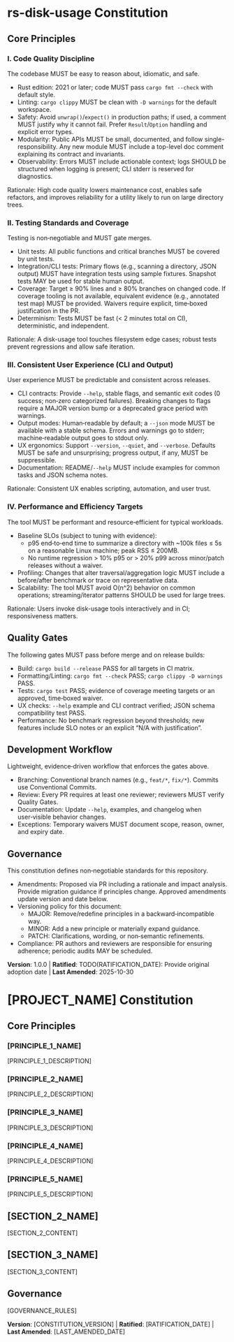 <!--
Sync Impact Report

- Version change: 0.0.0 → 1.0.0
- Modified principles: N/A (template → concrete)
- Added sections: Quality Gates; Development Workflow
- Removed sections: Principle 5 placeholder removed to match requested 4 principles
- Templates requiring updates:
	- ✅ .specify/templates/plan-template.md (Constitution Check gates aligned)
	- ✅ .specify/templates/tasks-template.md (tests now REQUIRED; added perf/quality cues)
	- ✅ .specify/templates/spec-template.md (added mandatory Non-Functional Requirements section aligned with constitution)
- Follow-up TODOs:
	- TODO(RATIFICATION_DATE): Provide original adoption date for historical record
	- Optional: Define hardware reference profile for performance SLO validation (CPU, RAM, disk)
-->

# rs-disk-usage Constitution

## Core Principles

### I. Code Quality Discipline
The codebase MUST be easy to reason about, idiomatic, and safe.

- Rust edition: 2021 or later; code MUST pass `cargo fmt --check` with default style.
- Linting: `cargo clippy` MUST be clean with `-D warnings` for the default workspace.
- Safety: Avoid `unwrap()`/`expect()` in production paths; if used, a comment MUST justify why it
	cannot fail. Prefer `Result`/`Option` handling and explicit error types.
- Modularity: Public APIs MUST be small, documented, and follow single-responsibility. Any new
	module MUST include a top-level doc comment explaining its contract and invariants.
- Observability: Errors MUST include actionable context; logs SHOULD be structured when logging is
	present; CLI stderr is reserved for diagnostics.

Rationale: High code quality lowers maintenance cost, enables safe refactors, and improves
reliability for a utility likely to run on large directory trees.

### II. Testing Standards and Coverage
Testing is non‑negotiable and MUST gate merges.

- Unit tests: All public functions and critical branches MUST be covered by unit tests.
- Integration/CLI tests: Primary flows (e.g., scanning a directory, JSON output) MUST have
	integration tests using sample fixtures. Snapshot tests MAY be used for stable human output.
- Coverage: Target ≥ 90% lines and ≥ 80% branches on changed code. If coverage tooling is not
	available, equivalent evidence (e.g., annotated test map) MUST be provided. Waivers require
	explicit, time‑boxed justification in the PR.
- Determinism: Tests MUST be fast (< 2 minutes total on CI), deterministic, and independent.

Rationale: A disk-usage tool touches filesystem edge cases; robust tests prevent regressions and
allow safe iteration.

### III. Consistent User Experience (CLI and Output)
User experience MUST be predictable and consistent across releases.

- CLI contracts: Provide `--help`, stable flags, and semantic exit codes (0 success; non‑zero
	categorized failures). Breaking changes to flags require a MAJOR version bump or a deprecated
	grace period with warnings.
- Output modes: Human‑readable by default; a `--json` mode MUST be available with a stable schema.
	Errors and warnings go to stderr; machine‑readable output goes to stdout only.
- UX ergonomics: Support `--version`, `--quiet`, and `--verbose`. Defaults MUST be safe and
	unsurprising; progress output, if any, MUST be suppressible.
- Documentation: README/`--help` MUST include examples for common tasks and JSON schema notes.

Rationale: Consistent UX enables scripting, automation, and user trust.

### IV. Performance and Efficiency Targets
The tool MUST be performant and resource‑efficient for typical workloads.

- Baseline SLOs (subject to tuning with evidence):
	- p95 end‑to‑end time to summarize a directory with ~100k files ≤ 5s on a reasonable Linux
		machine; peak RSS ≤ 200MB.
	- No runtime regression > 10% p95 or > 20% p99 across minor/patch releases without a waiver.
- Profiling: Changes that alter traversal/aggregation logic MUST include a before/after benchmark or
	trace on representative data.
- Scalability: The tool MUST avoid O(n^2) behavior on common operations; streaming/iterator patterns
	SHOULD be used for large trees.

Rationale: Users invoke disk-usage tools interactively and in CI; responsiveness matters.

## Quality Gates
The following gates MUST pass before merge and on release builds:

- Build: `cargo build --release` PASS for all targets in CI matrix.
- Formatting/Linting: `cargo fmt --check` PASS; `cargo clippy -D warnings` PASS.
- Tests: `cargo test` PASS; evidence of coverage meeting targets or an approved, time‑boxed waiver.
- UX checks: `--help` example and CLI contract verified; JSON schema compatibility test PASS.
- Performance: No benchmark regression beyond thresholds; new features include SLO notes or an
	explicit “N/A with justification”.

## Development Workflow
Lightweight, evidence‑driven workflow that enforces the gates above.

- Branching: Conventional branch names (e.g., `feat/*`, `fix/*`). Commits use Conventional Commits.
- Review: Every PR requires at least one reviewer; reviewers MUST verify Quality Gates.
- Documentation: Update `--help`, examples, and changelog when user‑visible behavior changes.
- Exceptions: Temporary waivers MUST document scope, reason, owner, and expiry date.

## Governance
This constitution defines non‑negotiable standards for this repository.

- Amendments: Proposed via PR including a rationale and impact analysis. Provide migration guidance
	if principles change. Approved amendments update version and date below.
- Versioning policy for this document:
	- MAJOR: Remove/redefine principles in a backward‑incompatible way.
	- MINOR: Add a new principle or materially expand guidance.
	- PATCH: Clarifications, wording, or non‑semantic refinements.
- Compliance: PR authors and reviewers are responsible for ensuring adherence; periodic audits MAY
	be scheduled.

**Version**: 1.0.0 | **Ratified**: TODO(RATIFICATION_DATE): Provide original adoption date | **Last Amended**: 2025-10-30

# [PROJECT_NAME] Constitution
<!-- Example: Spec Constitution, TaskFlow Constitution, etc. -->

## Core Principles

### [PRINCIPLE_1_NAME]
<!-- Example: I. Library-First -->
[PRINCIPLE_1_DESCRIPTION]
<!-- Example: Every feature starts as a standalone library; Libraries must be self-contained, independently testable, documented; Clear purpose required - no organizational-only libraries -->

### [PRINCIPLE_2_NAME]
<!-- Example: II. CLI Interface -->
[PRINCIPLE_2_DESCRIPTION]
<!-- Example: Every library exposes functionality via CLI; Text in/out protocol: stdin/args → stdout, errors → stderr; Support JSON + human-readable formats -->

### [PRINCIPLE_3_NAME]
<!-- Example: III. Test-First (NON-NEGOTIABLE) -->
[PRINCIPLE_3_DESCRIPTION]
<!-- Example: TDD mandatory: Tests written → User approved → Tests fail → Then implement; Red-Green-Refactor cycle strictly enforced -->

### [PRINCIPLE_4_NAME]
<!-- Example: IV. Integration Testing -->
[PRINCIPLE_4_DESCRIPTION]
<!-- Example: Focus areas requiring integration tests: New library contract tests, Contract changes, Inter-service communication, Shared schemas -->

### [PRINCIPLE_5_NAME]
<!-- Example: V. Observability, VI. Versioning & Breaking Changes, VII. Simplicity -->
[PRINCIPLE_5_DESCRIPTION]
<!-- Example: Text I/O ensures debuggability; Structured logging required; Or: MAJOR.MINOR.BUILD format; Or: Start simple, YAGNI principles -->

## [SECTION_2_NAME]
<!-- Example: Additional Constraints, Security Requirements, Performance Standards, etc. -->

[SECTION_2_CONTENT]
<!-- Example: Technology stack requirements, compliance standards, deployment policies, etc. -->

## [SECTION_3_NAME]
<!-- Example: Development Workflow, Review Process, Quality Gates, etc. -->

[SECTION_3_CONTENT]
<!-- Example: Code review requirements, testing gates, deployment approval process, etc. -->

## Governance
<!-- Example: Constitution supersedes all other practices; Amendments require documentation, approval, migration plan -->

[GOVERNANCE_RULES]
<!-- Example: All PRs/reviews must verify compliance; Complexity must be justified; Use [GUIDANCE_FILE] for runtime development guidance -->

**Version**: [CONSTITUTION_VERSION] | **Ratified**: [RATIFICATION_DATE] | **Last Amended**: [LAST_AMENDED_DATE]
<!-- Example: Version: 2.1.1 | Ratified: 2025-06-13 | Last Amended: 2025-07-16 -->
